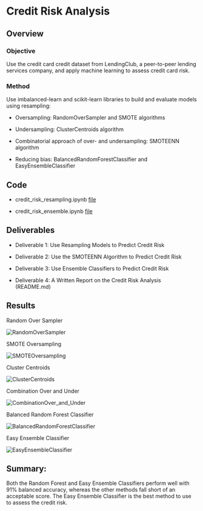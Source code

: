 # Credit Risk Analysis

## Overview 

### Objective

Use the credit card credit dataset from LendingClub, a peer-to-peer lending services company, and apply machine learning to assess credit card risk. 

### Method 

Use imbalanced-learn and scikit-learn libraries to build and evaluate models using resampling:

- Oversampling: RandomOverSampler and SMOTE algorithms 

- Undersampling: ClusterCentroids algorithm 

- Combinatorial approach of over- and undersampling: SMOTEENN algorithm 

- Reducing bias: BalancedRandomForestClassifier and EasyEnsembleClassifier 

## Code

- credit_risk_resampling.ipynb [file](credit_risk_resampling.ipynb)

- credit_risk_ensemble.ipynb [file](credit_risk_ensemble.ipynb)


## Deliverables

- Deliverable 1: Use Resampling Models to Predict Credit Risk
 
- Deliverable 2: Use the SMOTEENN Algorithm to Predict Credit Risk

- Deliverable 3: Use Ensemble Classifiers to Predict Credit Risk

- Deliverable 4: A Written Report on the Credit Risk Analysis (README.md)

## Results

Random Over Sampler

![RandomOverSampler](https://user-images.githubusercontent.com/98564776/170832669-802d8eae-7726-45d2-9b05-3ebed5cc272e.PNG)

SMOTE Oversampling

![SMOTEOversampling](https://user-images.githubusercontent.com/98564776/170832684-c4f6ec40-d080-4660-8f7c-b474cccdb77b.PNG)

Cluster Centroids

![ClusterCentroids](https://user-images.githubusercontent.com/98564776/170832703-7b3a5664-a824-4999-947f-1344a0709944.PNG)

Combination Over and Under

![CombinationOver_and_Under](https://user-images.githubusercontent.com/98564776/170832715-555246aa-92f3-4c74-b0a5-bf3d12b35cae.PNG)

Balanced Random Forest Classifier

![BalancedRandomForestClassifier](https://user-images.githubusercontent.com/98564776/170832734-49a9c943-319c-4ad3-a63f-b6dcb9472b6e.PNG)

Easy Ensemble Classifier 

![EasyEnsembleClassifier ](https://user-images.githubusercontent.com/98564776/170832761-13830074-c363-4eac-838c-df1370914cd9.PNG)


## Summary: 

Both the Random Forest and Easy Ensemble Classifiers perform well with 91% balanced accuracy, whereas the other methods fall short of an acceptable score. The Easy Ensemble Classifier is the best method to use to assess the credit risk.

